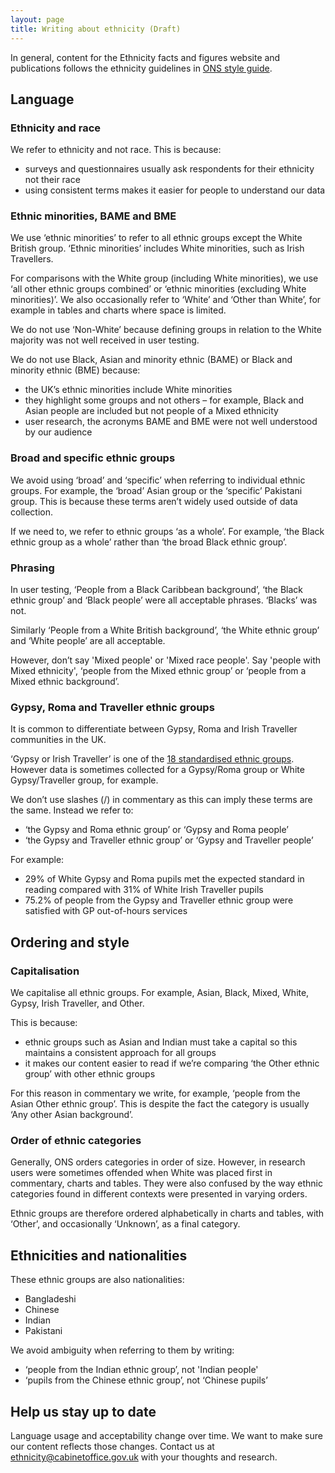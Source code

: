 ```yaml
---
layout: page
title: Writing about ethnicity (Draft)
---
```


In general, content for the Ethnicity facts and figures website and publications follows the ethnicity guidelines in [ONS style guide](https://style.ons.gov.uk/category/house-style/language-and-spelling/#race-and-ethnicity).  

## Language

### Ethnicity and race

We refer to ethnicity and not race. This is because:

* surveys and questionnaires usually ask respondents for their ethnicity not their race
* using consistent terms makes it easier for people to understand our data


### Ethnic minorities, BAME and BME

We use ‘ethnic minorities’ to refer to all ethnic groups except the White British group. ‘Ethnic minorities’ includes White minorities, such as Irish Travellers.  

For comparisons with the White group (including White minorities), we use ‘all other ethnic groups combined’ or ‘ethnic minorities (excluding White minorities)’. We also occasionally refer to ‘White’ and ‘Other than White’, for example in tables and charts where space is limited.

We do not use ‘Non-White’ because defining groups in relation to the White majority was not well received in user testing.

We do not use Black, Asian and minority ethnic (BAME) or Black and minority ethnic (BME) because:

* the UK’s ethnic minorities include White minorities
* they highlight some groups and not others – for example, Black and Asian people are included but not people of a Mixed ethnicity
* user research, the acronyms BAME and BME were not well understood by our audience

### Broad and specific ethnic groups

We avoid using ‘broad’ and ‘specific’ when referring to individual ethnic groups. For example, the ‘broad’ Asian group or the ‘specific’ Pakistani group. This is because these terms aren’t widely used outside of data collection.
 
If we need to, we refer to ethnic groups ‘as a whole’. For example, ‘the Black ethnic group as a whole’ rather than ‘the broad Black ethnic group’.

### Phrasing

In user testing, ‘People from a Black Caribbean background’, ‘the Black ethnic group’ and ‘Black people’ were all acceptable phrases. ‘Blacks’ was not.

Similarly ‘People from a White British background’, ‘the White ethnic group’ and ‘White people’ are all acceptable. 

However, don’t say 'Mixed people' or 'Mixed race people'. Say 'people with Mixed ethnicity', ‘people from the Mixed ethnic group’ or ‘people from a Mixed ethnic background’. 

### Gypsy, Roma and Traveller ethnic groups

It is common to differentiate between Gypsy, Roma and Irish Traveller communities in the UK. 

‘Gypsy or Irish Traveller’ is one of the [18 standardised ethnic groups](https://www.ethnicity-facts-figures.service.gov.uk/ethnic-groups). However data is sometimes collected for a Gypsy/Roma group or White Gypsy/Traveller group, for example.

We don’t use slashes (/) in commentary as this can imply these terms are the same. Instead we refer to:

* ‘the Gypsy and Roma ethnic group’ or ‘Gypsy and Roma people’
* ‘the Gypsy and Traveller ethnic group’  or ‘Gypsy and  Traveller people’

For example:

* 29% of White Gypsy and Roma pupils met the expected standard in reading compared with 31% of White Irish Traveller pupils
* 75.2% of people from the Gypsy and Traveller ethnic group were satisfied with GP out-of-hours services 

## Ordering and style

### Capitalisation
 
We capitalise all ethnic groups. For example, Asian, Black, Mixed, White, Gypsy, Irish Traveller, and Other.
 
This is because:
 
* ethnic groups such as Asian and Indian must take a capital so this maintains a consistent approach for all groups
* it makes our content easier to read if we’re comparing ‘the Other ethnic group’ with other ethnic groups

For this reason in commentary we write, for example, ‘people from the Asian Other ethnic group’. This is despite the fact the category is usually ‘Any other Asian background’. 

### Order of ethnic categories

Generally, ONS orders categories in order of size. However, in research users were sometimes offended when White was placed first in commentary, charts and tables. They were also confused by the way ethnic categories found in different contexts were presented in varying orders.

Ethnic groups are therefore ordered alphabetically in charts and tables, with ‘Other’, and occasionally ‘Unknown’, as a final category.

## Ethnicities and nationalities

These ethnic groups are also nationalities: 

* Bangladeshi
* Chinese
* Indian
* Pakistani

We avoid ambiguity when referring to them by writing:

* ‘people from the Indian ethnic group’, not 'Indian people'
* ‘pupils from the Chinese ethnic group’, not ‘Chinese pupils’

## Help us stay up to date

Language usage and acceptability change over time. We want to make sure our content reflects those changes. Contact us at [ethnicity@cabinetoffice.gov.uk](mailto:ethnicity@cabinetoffice.gov.uk) with your thoughts and research. 
